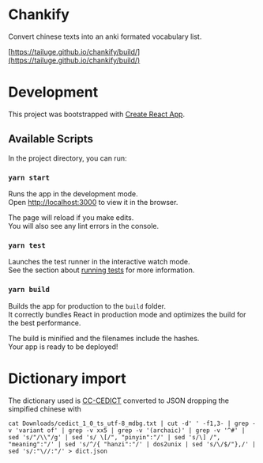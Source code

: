 # Chankify

Convert chinese texts into an anki formated vocabulary list.

[https://tailuge.github.io/chankify/build/](https://tailuge.github.io/chankify/build/)


# Development

This project was bootstrapped with [Create React App](https://github.com/facebook/create-react-app).

## Available Scripts

In the project directory, you can run:

### `yarn start`

Runs the app in the development mode.\
Open [http://localhost:3000](http://localhost:3000) to view it in the browser.

The page will reload if you make edits.\
You will also see any lint errors in the console.

### `yarn test`

Launches the test runner in the interactive watch mode.\
See the section about [running tests](https://facebook.github.io/create-react-app/docs/running-tests) for more information.

### `yarn build`

Builds the app for production to the `build` folder.\
It correctly bundles React in production mode and optimizes the build for the best performance.

The build is minified and the filenames include the hashes.\
Your app is ready to be deployed!

# Dictionary import

The dictionary used is [CC-CEDICT](https://cc-cedict.org/editor/editor.php?handler=Download) converted to JSON dropping the simpified chinese with 

`cat Downloads/cedict_1_0_ts_utf-8_mdbg.txt | cut -d' ' -f1,3- | grep -v 'variant of' | grep -v xx5 | grep -v '(archaic)' | grep -v '^#' | sed 's/"/\\"/g' | sed 's/ \[/", "pinyin":"/' | sed 's/\] /", "meaning":"/' | sed 's/^/{ "hanzi":"/' | dos2unix | sed 's/\/$/"},/' | sed 's/:"\//:"/' > dict.json`

